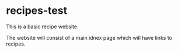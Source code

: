 # recipes-test
This is a basic recipe website.

The website will consist of a main idnex page which will have links to recipes.